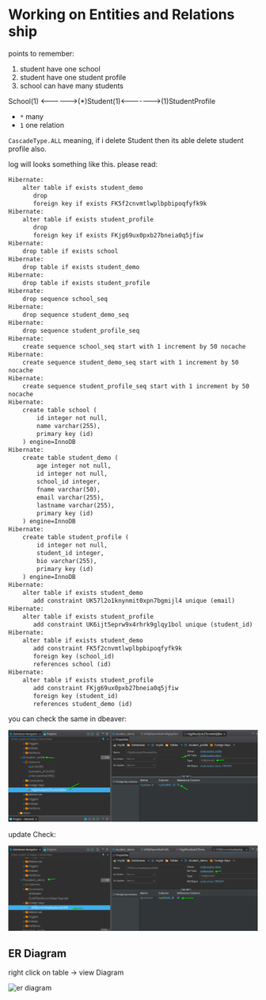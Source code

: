 # Working on Entities and Relations ship

points to remember:
1. student have one school
2. student have one student profile
2. school can have many students


School(1) <------>(*)Student(1)<------->(1)StudentProfile

- `*` many
- `1` one relation

`CascadeType.ALL` meaning, if i delete Student then its able delete student profile also.

log will looks something like this. please read:

``` 
Hibernate: 
    alter table if exists student_demo 
       drop 
       foreign key if exists FK5f2cnvmtlwplbpbipoqfyfk9k
Hibernate: 
    alter table if exists student_profile 
       drop 
       foreign key if exists FKjg69ux0pxb27bneia0q5jfiw
Hibernate: 
    drop table if exists school
Hibernate: 
    drop table if exists student_demo
Hibernate: 
    drop table if exists student_profile
Hibernate: 
    drop sequence school_seq
Hibernate: 
    drop sequence student_demo_seq
Hibernate: 
    drop sequence student_profile_seq
Hibernate: 
    create sequence school_seq start with 1 increment by 50 nocache
Hibernate: 
    create sequence student_demo_seq start with 1 increment by 50 nocache
Hibernate: 
    create sequence student_profile_seq start with 1 increment by 50 nocache
Hibernate: 
    create table school (
        id integer not null,
        name varchar(255),
        primary key (id)
    ) engine=InnoDB
Hibernate: 
    create table student_demo (
        age integer not null,
        id integer not null,
        school_id integer,
        fname varchar(50),
        email varchar(255),
        lastname varchar(255),
        primary key (id)
    ) engine=InnoDB
Hibernate: 
    create table student_profile (
        id integer not null,
        student_id integer,
        bio varchar(255),
        primary key (id)
    ) engine=InnoDB
Hibernate: 
    alter table if exists student_demo 
       add constraint UK57l2o1knynmit0xpn7bgmijl4 unique (email)
Hibernate: 
    alter table if exists student_profile 
       add constraint UK6ijt5eprw9x4rhrk9glqy1bol unique (student_id)
Hibernate: 
    alter table if exists student_demo 
       add constraint FK5f2cnvmtlwplbpbipoqfyfk9k 
       foreign key (school_id) 
       references school (id)
Hibernate: 
    alter table if exists student_profile 
       add constraint FKjg69ux0pxb27bneia0q5jfiw 
       foreign key (student_id) 
       references student_demo (id)
```

you can check the same in dbeaver:

![foreignkey](./img/foreignKeyScreenshot_20240923_134334.png)

update Check:

![fkStudent_demo](./img/fkStudentDemoScreenshot_20240923_135744.png)


## ER Diagram

right click on table -> view Diagram

![er diagram](./img/erDiagramScreenshot_20240923_144948.png)







